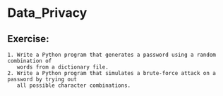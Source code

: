 # Data_Privacy

## Exercise:

    1. Write a Python program that generates a password using a random combination of
       words from a dictionary file.
    2. Write a Python program that simulates a brute-force attack on a password by trying out
       all possible character combinations.
